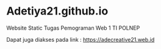 # Adetiya21.github.io
Website Static Tugas Pemograman Web 1 TI POLNEP

Dapat juga diakses pada link : https://adecreative21.web.id
